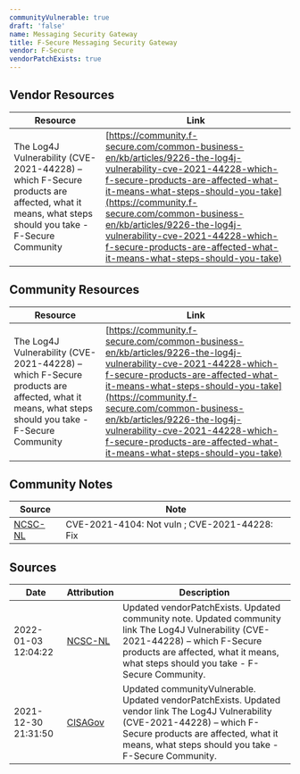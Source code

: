 ```yaml
---
communityVulnerable: true
draft: 'false'
name: Messaging Security Gateway
title: F-Secure Messaging Security Gateway
vendor: F-Secure
vendorPatchExists: true
---
```


## Vendor Resources
| Resource | Link |
| --- | --- |
| The Log4J Vulnerability (CVE-2021-44228) – which F-Secure products are affected, what it means, what steps should you take - F-Secure Community | [https://community.f-secure.com/common-business-en/kb/articles/9226-the-log4j-vulnerability-cve-2021-44228-which-f-secure-products-are-affected-what-it-means-what-steps-should-you-take](https://community.f-secure.com/common-business-en/kb/articles/9226-the-log4j-vulnerability-cve-2021-44228-which-f-secure-products-are-affected-what-it-means-what-steps-should-you-take) |

## Community Resources
| Resource | Link |
| --- | --- |
| The Log4J Vulnerability (CVE-2021-44228) – which F-Secure products are affected, what it means, what steps should you take - F-Secure Community | [https://community.f-secure.com/common-business-en/kb/articles/9226-the-log4j-vulnerability-cve-2021-44228-which-f-secure-products-are-affected-what-it-means-what-steps-should-you-take](https://community.f-secure.com/common-business-en/kb/articles/9226-the-log4j-vulnerability-cve-2021-44228-which-f-secure-products-are-affected-what-it-means-what-steps-should-you-take) |

## Community Notes
| Source | Note |
| --- | --- |
| [NCSC-NL](https://github.com/NCSC-NL/log4shell/blob/main/software/README.md) | CVE-2021-4104: Not vuln ; CVE-2021-44228: Fix </ul> |

## Sources
| Date | Attribution | Description |
| --- | --- | --- |
| 2022-01-03 12:04:22 | [NCSC-NL](https://github.com/NCSC-NL/log4shell/blob/main/software/README.md) | Updated vendorPatchExists. Updated community note. Updated community link The Log4J Vulnerability (CVE-2021-44228) – which F-Secure products are affected, what it means, what steps should you take - F-Secure Community.  |
| 2021-12-30 21:31:50 | [CISAGov](https://raw.githubusercontent.com/cisagov/log4j-affected-db/develop/README.md) | Updated communityVulnerable. Updated vendorPatchExists. Updated vendor link The Log4J Vulnerability (CVE-2021-44228) – which F-Secure products are affected, what it means, what steps should you take - F-Secure Community.  |
